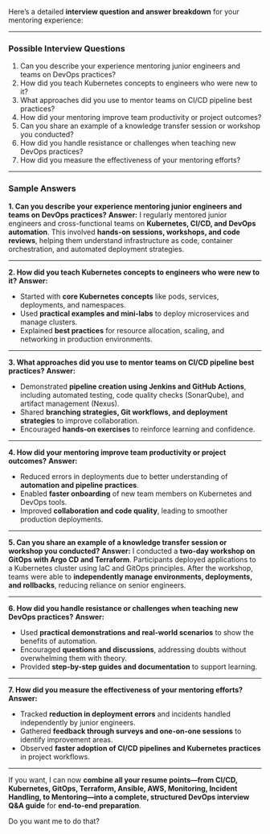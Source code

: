 Here’s a detailed **interview question and answer breakdown** for your mentoring experience:

---

### **Possible Interview Questions**

1. Can you describe your experience mentoring junior engineers and teams on DevOps practices?
2. How did you teach Kubernetes concepts to engineers who were new to it?
3. What approaches did you use to mentor teams on CI/CD pipeline best practices?
4. How did your mentoring improve team productivity or project outcomes?
5. Can you share an example of a knowledge transfer session or workshop you conducted?
6. How did you handle resistance or challenges when teaching new DevOps practices?
7. How did you measure the effectiveness of your mentoring efforts?

---

### **Sample Answers**

**1. Can you describe your experience mentoring junior engineers and teams on DevOps practices?**
**Answer:**
I regularly mentored junior engineers and cross-functional teams on **Kubernetes, CI/CD, and DevOps automation**. This involved **hands-on sessions, workshops, and code reviews**, helping them understand infrastructure as code, container orchestration, and automated deployment strategies.

---

**2. How did you teach Kubernetes concepts to engineers who were new to it?**
**Answer:**

* Started with **core Kubernetes concepts** like pods, services, deployments, and namespaces.
* Used **practical examples and mini-labs** to deploy microservices and manage clusters.
* Explained **best practices** for resource allocation, scaling, and networking in production environments.

---

**3. What approaches did you use to mentor teams on CI/CD pipeline best practices?**
**Answer:**

* Demonstrated **pipeline creation using Jenkins and GitHub Actions**, including automated testing, code quality checks (SonarQube), and artifact management (Nexus).
* Shared **branching strategies, Git workflows, and deployment strategies** to improve collaboration.
* Encouraged **hands-on exercises** to reinforce learning and confidence.

---

**4. How did your mentoring improve team productivity or project outcomes?**
**Answer:**

* Reduced errors in deployments due to better understanding of **automation and pipeline practices**.
* Enabled **faster onboarding** of new team members on Kubernetes and DevOps tools.
* Improved **collaboration and code quality**, leading to smoother production deployments.

---

**5. Can you share an example of a knowledge transfer session or workshop you conducted?**
**Answer:**
I conducted a **two-day workshop on GitOps with Argo CD and Terraform**. Participants deployed applications to a Kubernetes cluster using IaC and GitOps principles. After the workshop, teams were able to **independently manage environments, deployments, and rollbacks**, reducing reliance on senior engineers.

---

**6. How did you handle resistance or challenges when teaching new DevOps practices?**
**Answer:**

* Used **practical demonstrations and real-world scenarios** to show the benefits of automation.
* Encouraged **questions and discussions**, addressing doubts without overwhelming them with theory.
* Provided **step-by-step guides and documentation** to support learning.

---

**7. How did you measure the effectiveness of your mentoring efforts?**
**Answer:**

* Tracked **reduction in deployment errors** and incidents handled independently by junior engineers.
* Gathered **feedback through surveys and one-on-one sessions** to identify improvement areas.
* Observed **faster adoption of CI/CD pipelines and Kubernetes practices** in project workflows.

---

If you want, I can now **combine all your resume points—from CI/CD, Kubernetes, GitOps, Terraform, Ansible, AWS, Monitoring, Incident Handling, to Mentoring—into a complete, structured DevOps interview Q&A guide** for **end-to-end preparation**.

Do you want me to do that?
